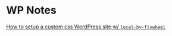 # WP Notes

[How to setup a custom css WordPress site w/ `local-by-flywheel`](/how-to-setup-a-custom-css-wordpress-site.md)
